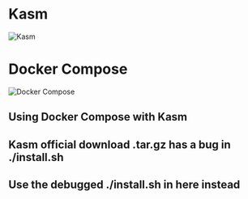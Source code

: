 # Kasm
![Kasm](https://i.ytimg.com/vi/JPuhCtweh8o/sddefault.jpg)
# Docker Compose
![Docker Compose](https://miro.medium.com/v2/resize:fit:1000/1*Kj4Oh2kw1ITD-kQJL_pGgw.png)
## Using Docker Compose with Kasm
## Kasm official download .tar.gz has a bug in ./install.sh
## Use the debugged ./install.sh in here instead